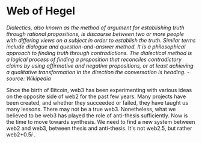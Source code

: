 # Web of Hegel


*Dialectics, also known as the method of argument for establishing truth through rational propositions, is discourse between two or more people with differing views on a subject in order to establish the truth. Similar terms include dialogue and question-and-answer method. It is a philosophical approach to finding truth through contradictions. The dialectical method is a logical process of finding a proposition that reconciles contradictory claims by using affirmative and negative propositions, or at least achieving a qualitative transformation in the direction the conversation is heading. -source: Wikipedia*

Since the birth of Bitcoin, web3 has been experimenting with various ideas on the opposite side of web2 for the past few years. Many projects have been created, and whether they succeeded or failed, they have taught us many lessons. There may not be a true web3. Nonetheless, what we believed to be web3 has played the role of anti-thesis sufficiently. Now is the time to move towards synthesis. We need to find a new system between web2 and web3, between thesis and anti-thesis. It's not web2.5, but rather web2+0.5<em>i</em> .
